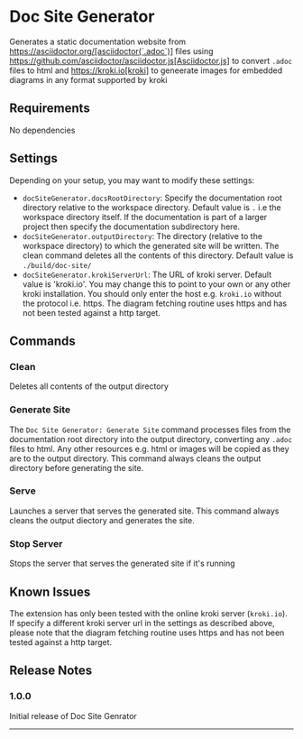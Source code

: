 # Doc Site Generator

Generates a static documentation website from https://asciidoctor.org/[asciidoctor(`.adoc`)] files
using https://github.com/asciidoctor/asciidoctor.js[Asciidoctor.js] to convert `.adoc` files to html
and https://kroki.io[kroki] to geneerate images for embedded diagrams in any format supported by kroki

## Requirements

No dependencies

## Settings

Depending on your setup, you may want to modify these settings:

* `docSiteGenerator.docsRootDirectory`: Specify the documentation root directory relative to the
workspace directory. Default value is `.` i.e the workspace directory itself. If the documentation is
part of a larger project then specify the documentation subdirectory here.
* `docSiteGenerator.outputDirectory`:  The directory (relative to the workspace directory) to which the
generated site will be written. The clean command deletes all the contents of this directory. 
Default value is `./build/doc-site/`
* `docSiteGenerator.krokiServerUrl`: The URL of kroki server. Default value is 'kroki.io'. You may
change this to point to your own or any other kroki installation. You should only enter the host e.g.
`kroki.io` without the protocol i.e. https. The diagram fetching routine uses https and has not been 
tested against a http target.

## Commands
### Clean
Deletes all contents of the output directory

### Generate Site

The `Doc Site Generator: Generate Site` command processes files from the documentation root directory
into the output directory, converting any `.adoc` files to html. Any other resources e.g. html or images
will be copied as they are to the output directory. This command always cleans the output directory
before generating the site.
<!-- \!\[feature X\]\(images/feature-x.png\) -->

### Serve
Launches a server that serves the generated site. This command always cleans the output diectory and 
generates the site.

### Stop Server
Stops the server that serves the generated site if it's running


## Known Issues
The extension has only been tested with the online kroki server (`kroki.io`). If specify a different
kroki server url in the settings as described above, please note that the diagram fetching routine 
uses https and has not been tested against a http target.

## Release Notes

### 1.0.0

Initial release of Doc Site Genrator

----------------------------------------------
